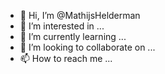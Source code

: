 - 👋 Hi, I’m @MathijsHelderman
- 👀 I’m interested in ...
- 🌱 I’m currently learning ...
- 💞️ I’m looking to collaborate on ...
- 📫 How to reach me ...

<!---
MathijsHelderman/MathijsHelderman is a ✨ special ✨ repository because its `README.md` (this file) appears on your GitHub profile.
You can click the Preview link to take a look at your changes.
--->
